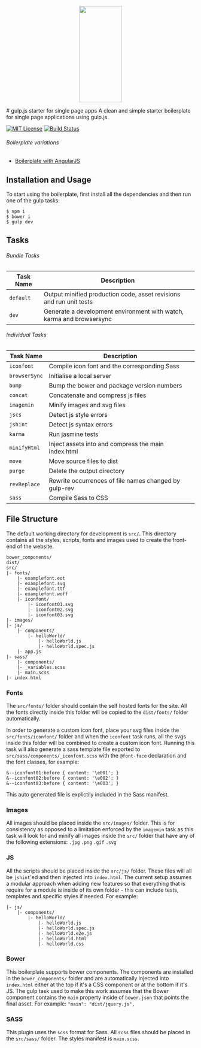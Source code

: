<p align="center">
  <a href="http://gulpjs.com">
    <img height="257" width="114" src="https://raw.githubusercontent.com/gulpjs/artwork/master/gulp-2x.png">
  </a>
</p>
# gulp.js starter for single page apps
A clean and simple starter boilerplate for single page applications using gulp.js.

[![MIT License][license-badge]][license-link]
[![Build Status][travis-badge]][travis-link]

###### Boilerplate variations
- [Boilerplate with AngularJS](https://github.com/antonsamper/gulp-boilerplate-with-angular)

## Installation and Usage
To start using the boilerplate, first install all the dependencies and then run one of the gulp tasks:

 ```
 $ npm i
 $ bower i
 $ gulp dev
 ```

## Tasks

###### Bundle Tasks

Task Name    | Description
------------ | ---------------------------------------------------------------------
`default`    | Output minified production code, asset revisions and run unit tests
`dev`        | Generate a development environment with watch, karma and browsersync

###### Individual Tasks

Task Name     | Description
------------- | ----------------------------------------------------
`iconfont`    | Compile icon font and the corresponding Sass
`browserSync` | Initialise a local server
`bump`        | Bump the bower and package version numbers
`concat`      | Concatenate and compress js files
`imagemin`    | Minify images and svg files
`jscs`        | Detect js style errors
`jshint`      | Detect js syntax errors
`karma`       | Run jasmine tests
`minifyHtml`  | Inject assets into and compress the main index.html
`move`        | Move source files to dist
`purge`       | Delete the output directory
`revReplace`  | Rewrite occurrences of file names changed by gulp-rev
`sass`        | Compile Sass to CSS


## File Structure
The default working directory for development is `src/`. This directory contains all the styles, scripts, fonts and images used to create the front-end of the website.

```
bower_components/
dist/
src/
|- fonts/
	|- examplefont.eot
	|- examplefont.svg
	|- examplefont.ttf
	|- examplefont.woff
	|- iconfont/
		|- iconfont01.svg
		|- iconfont02.svg
		|- iconfont03.svg
|- images/ 
|- js/
	|- components/
		|- helloWorld/
			|- helloWorld.js
			|- helloWorld.spec.js
	|- app.js
|- sass/
	|- components/
	|- _variables.scss
	|- main.scss
|- index.html 
```

### Fonts
The `src/fonts/` folder should contain the self hosted fonts for the site. All the fonts directly inside this folder will be copied to the `dist/fonts/` folder automatically.

In order to generate a custom icon font, place your svg files inside the `src/fonts/iconfont/` folder and when the `iconfont` task runs, all the svgs inside this folder will be combined to create a custom icon font. Running this task will also generate a sass template file exported to `src/sass/components/_iconfont.scss` with the `@font-face` declaration and the font classes, for example:

```
&--iconfont01:before { content: '\e001'; }
&--iconfont02:before { content: '\e002'; }
&--iconfont03:before { content: '\e003'; }
```
This auto generated file is explictily included in the Sass manifest.

### Images
All images should be placed inside the `src/images/` folder. This is for consistency as opposed to a limitation enforced by the `imagemin` task as this task will look for and minify all images inside the `src/` folder that have any of the following extensions: `.jpg` `.png` `.gif` `.svg`

### JS
All the scripts should be placed inside the `src/js/` folder. These files will all be `jshint`'ed and then injected into `index.html`. The current setup assumes a modular approach when adding new features so that everything that is require for a module is inside of its own folder - this can include tests, templates and specific styles if needed. For example:

```
|- js/
	|- components/
		|- helloWorld/
			|- helloWorld.js
			|- helloWorld.spec.js
			|- helloWorld.e2e.js
			|- helloWorld.html
			|- helloWorld.css
```

### Bower
This boilerplate supports bower components. The components are installed in the `bower_components/` folder and are automatically injected into `index.html` either at the top if it's a CSS component or at the bottom if it's JS. The gulp task used to make this work assumes that the Bower component contains the `main` property inside of `bower.json` that points the final asset. For example: `"main": "dist/jquery.js",`

### SASS
This plugin uses the `scss` format for Sass. All `scss` files should be placed in the `src/sass/` folder. The styles manifest is `main.scss`.

[license-badge]: http://img.shields.io/badge/license-mit-lightgrey.svg?style=flat
[license-link]: https://github.com/goodeggs/angular-cached-resource/blob/master/LICENSE.md
[travis-badge]: https://travis-ci.org/antonsamper/gulp-boilerplate.svg?branch=master
[travis-link]: https://travis-ci.org/antonsamper/gulp-boilerplate
